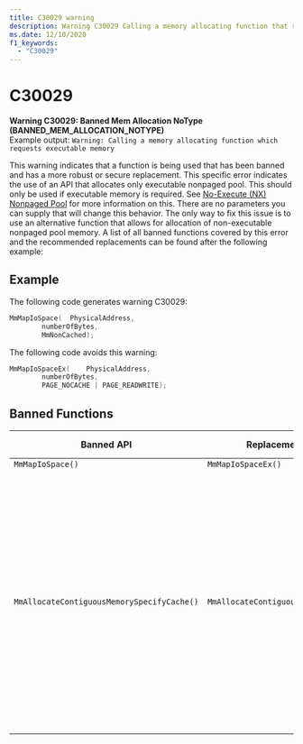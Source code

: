```yaml
---
title: C30029 warning
description: Warning C30029 Calling a memory allocating function that requests executable memory.
ms.date: 12/10/2020
f1_keywords: 
  - "C30029"
---
```


# C30029


**Warning C30029: Banned Mem Allocation NoType (BANNED\_MEM\_ALLOCATION\_NOTYPE)**\
Example output: ```Warning: Calling a memory allocating function which requests executable memory```

This warning indicates that a function is being used that has been banned and has a more robust or secure replacement. This specific error indicates the use of an API that allocates only executable nonpaged pool. This should only be used if executable memory is required. See [No-Execute (NX) Nonpaged Pool](/en-us/windows-hardware/drivers/kernel/no-execute-nonpaged-pool) for more information on this. There are no parameters you can supply that will change this behavior. The only way to fix this issue is to use an alternative function that allows for allocation of non-executable nonpaged pool memory. A list of all banned functions covered by this error and the recommended replacements can be found after the following example: 
## Example

The following code generates warning C30029:
```cpp
MmMapIoSpace(  PhysicalAddress,
        numberOfBytes,
        MmNonCached);
```
The following code avoids this warning:
```cpp
MmMapIoSpaceEx(    PhysicalAddress,
        numberOfBytes,
        PAGE_NOCACHE | PAGE_READWRITE);
```
## Banned Functions
| Banned API | Replacement(s) | Rationale / Notes |
| -----------|----------------|-------|
|```MmMapIoSpace()```|```MmMapIoSpaceEx()```|
|```MmAllocateContiguousMemorySpecifyCache()```|```MmAllocateContiguousNodeMemory()```|Depending on the cache type, SpecifyCache can be used in a way that limits it to non-executable memory. However, using NodeMemory will ensure this. See [C30030, subsection 'For defects involving cache types'](/windows-hardware/drivers/devtest/30030-parameter-indicates-executable-memory#for-defects-involving-cache-types) for more information on this.|
